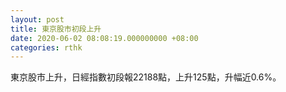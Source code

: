 ```yaml
---
layout: post
title: 東京股市初段上升
date: 2020-06-02 08:08:19.000000000 +08:00
categories: rthk
---
```


東京股市上升，日經指數初段報22188點，上升125點，升幅近0.6%。
